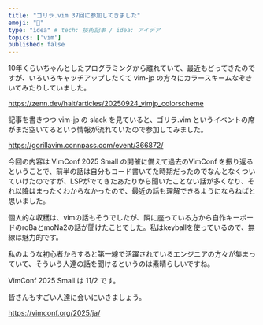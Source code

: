 ```yaml
---
title: "ゴリラ.vim 37回に参加してきました"
emoji: "🐡"
type: "idea" # tech: 技術記事 / idea: アイデア
topics: ['vim']
published: false
---
```


10年くらいちゃんとしたプログラミングから離れていて、最近もどってきたのですが、いろいろキャッチアップしたくて vim-jp の方々にカラースキームなぞきいてみたりしていました。

https://zenn.dev/halt/articles/20250924_vimjp_colorscheme

記事を書きつつ vim-jp の slack を見ていると、ゴリラ.vim というイベントの席がまだ空いてるという情報が流れていたので参加してみました。

https://gorillavim.connpass.com/event/366872/

今回の内容は VimConf 2025 Small の開催に備えて過去のVimConf を振り返るということで、前半の話は自分もコード書いてた時期だったのでなんとなくついていけたのですが、LSPがでてきたあたりから聞いたことない話が多くなり、それ以降はまったくわからなかったので、最近の話も理解できるようにならねばと思いました。

個人的な収穫は、vimの話もそうでしたが、隣に座っている方から自作キーボードのroBaとmoNa2の話が聞けたことでした。私はkeyballを使っているので、無線は魅力的です。

私のような初心者からすると第一線で活躍されているエンジニアの方々が集まっていて、そういう人達の話を聞けるというのは素晴らしいですね。

VimConf 2025 Small は 11/2 です。

皆さんもすごい人達に会いにいきましょう。

https://vimconf.org/2025/ja/

